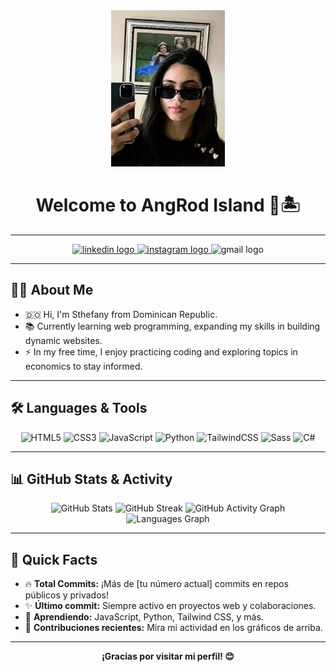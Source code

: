 <div align="center">
  <img height="250" src="https://github.com/AngRodSt/AngRodSt/blob/main/Img.jpeg" alt="Profile Image" />
  <h1>Welcome to AngRod Island 👋🏝️</h1>
</div>

---

<div align="center">
  <a href="https://www.linkedin.com/in/sthefanyang-2dacuenta-6348642ba/" target="_blank">
    <img src="https://img.shields.io/static/v1?message=LinkedIn&logo=linkedin&label=&color=0077B5&logoColor=white&labelColor=&style=for-the-badge" height="25" alt="linkedin logo" />
  </a>
  <a href="https://www.instagram.com/angeles_sth/" target="_blank">
    <img src="https://img.shields.io/static/v1?message=Instagram&logo=instagram&label=Angeles_sth&color=E4405F&logoColor=white&labelColor=E4405F&style=for-the-badge" height="25" alt="instagram logo" />
  </a>
  <img src="https://img.shields.io/static/v1?message=Gmail&logo=gmail&label=sthefanyangeles@gmail.com&color=D14836&logoColor=white&labelColor=D14836&style=for-the-badge" height="25" alt="gmail logo" />
</div>

---

## 👩‍💻 About Me

- 🇩🇴 Hi, I'm Sthefany from Dominican Republic.
- 📚 Currently learning web programming, expanding my skills in building dynamic websites.
- ⚡ In my free time, I enjoy practicing coding and exploring topics in economics to stay informed.

---

## 🛠️ Languages & Tools

<div align="center">
  <img src="https://cdn.jsdelivr.net/gh/devicons/devicon/icons/html5/html5-original.svg" height="40" alt="HTML5" />
  <img src="https://cdn.jsdelivr.net/gh/devicons/devicon/icons/css3/css3-original.svg" height="40" alt="CSS3" />
  <img src="https://cdn.jsdelivr.net/gh/devicons/devicon/icons/javascript/javascript-original.svg" height="40" alt="JavaScript" />
  <img src="https://cdn.jsdelivr.net/gh/devicons/devicon/icons/python/python-original.svg" height="40" alt="Python" />
  <img src="https://skillicons.dev/icons?i=tailwind" height="40" alt="TailwindCSS" />
  <img src="https://cdn.jsdelivr.net/gh/devicons/devicon/icons/sass/sass-original.svg" height="40" alt="Sass" />
  <img src="https://skillicons.dev/icons?i=cs" height="40" alt="C#" />
</div>

---

## 📊 GitHub Stats & Activity

<div align="center">
  <img src="https://github-readme-stats.vercel.app/api?username=AngRodSt&show_icons=true&count_private=true&theme=tokyonight&hide_border=true&include_all_commits=true" height="170" alt="GitHub Stats" />
  <img src="https://github-readme-streak-stats.herokuapp.com/?user=AngRodSt&theme=tokyonight&hide_border=true" height="170" alt="GitHub Streak" />
  <img src="https://github-readme-activity-graph.vercel.app/graph?username=AngRodSt&theme=tokyonight&hide_border=true" height="180" alt="GitHub Activity Graph" />
  <img src="https://github-readme-stats.vercel.app/api/top-langs?username=AngRodSt&locale=en&hide_title=false&layout=compact&card_width=320&langs_count=6&theme=tokyonight&hide_border=true" height="170" alt="Languages Graph" />
</div>

---

## 🚀 Quick Facts

- 🔥 **Total Commits:** ¡Más de [tu número actual] commits en repos públicos y privados!
- ✨ **Último commit:** Siempre activo en proyectos web y colaboraciones.
- 🌱 **Aprendiendo:** JavaScript, Python, Tailwind CSS, y más.
- 📅 **Contribuciones recientes:** Mira mi actividad en los gráficos de arriba.

---

<div align="center">
  <b>¡Gracias por visitar mi perfil! 😊</b>
</div>

